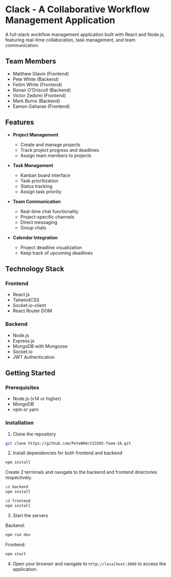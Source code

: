 # Clack - A Collaborative Workflow Management Application

A full-stack workflow management application built with React and Node.js, featuring real-time collaboration, task management, and team communication.

## Team Members

- Matthew Glavin (Frontend)
- Pete White (Backend)
- Feilim White (Frontend)
- Ronan O'Driscoll (Backend)
- Victor Zedomi (Frontend)
- Mark Burns (Backend)
- Eamon Gaharan (Frontend)

## Features

- **Project Management**
  - Create and manage projects
  - Track project progress and deadlines
  - Assign team members to projects

- **Task Management**
  - Kanban board interface
  - Task prioritization
  - Status tracking
  - Assign task priority

- **Team Communication**
  - Real-time chat functionality
  - Project-specific channels
  - Direct messaging
  - Group chats

- **Calendar Integration**
  - Project deadline visualization
  - Keep track of upcoming deadlines

## Technology Stack

### Frontend
- React.js
- TailwindCSS
- Socket.io-client
- React Router DOM

### Backend
- Node.js
- Express.js
- MongoDB with Mongoose
- Socket.io
- JWT Authentication

## Getting Started

### Prerequisites
- Node.js (v14 or higher)
- MongoDB
- npm or yarn

### Installation

1. Clone the repository

```bash
git clone https://github.com/PeteW04/CS3305-Team-16.git
```

2. Install dependencies for both frontend and backend

```bash
npm install
```
Create 2 terminals and navigate to the backend and frontend directories respectively.

```bash
cd backend
npm install
```
```bash
cd frontend
npm install
```

3. Start the servers

Backend:
```bash
npm run dev
```

Frontend:
```bash
npm start
```

4. Open your browser and navigate to `http://localhost:3000` to access the application.
